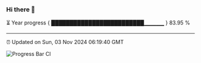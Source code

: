 ### Hi there 👋

⏳ Year progress { █████████████████████████▁▁▁▁▁ } 83.95 %

---

⏰ Updated on Sun, 03 Nov 2024 06:19:40 GMT

![Progress Bar CI](https://github.com/liununu/liununu/workflows/Progress%20Bar%20CI/badge.svg)

